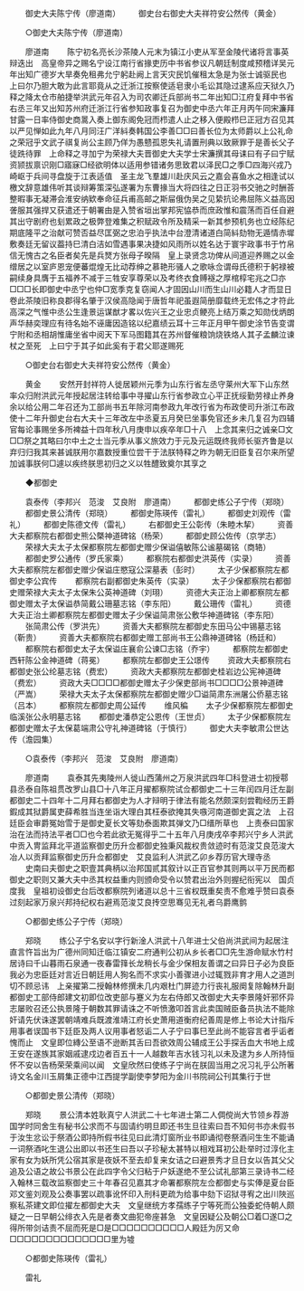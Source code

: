 <!-- { "loadSidebar": true } -->
　　御史大夫陈宁传（廖道南） 
　　御史台右御史大夫祥符安公然传（黄金） 

　　○御史大夫陈宁传（廖道南） 

　　廖道南 
　　陈宁初名亮长沙茶陵人元末为镇江小吏从军至金陵代诸将言事英辩迭出　高皇帝异之赐名宁设江南行省掾吏历中书省参议凡朝廷制度咸预稽详吴元年出知广德岁大旱奏免租弗允宁躬赴阙上言天灾民饥催租太急是为张士诚驱民也　上曰尔乃胆大敢为此言耶竟从之迁浙江按察使适皂隶小毛讼其隐过逮系应天狱久乃释之降太仓市舶捷举洪武元年召入为司农卿迁兵部尚书二年出知□江府复拜中书省右丞三年又出知苏州府迁浙江行省参知政事复召为御史中丞六年正月丙午同宋濂拜甘露一日率侍御史商暠入奏上御东阁免冠而栉遣人止之移入便殿栉巳正冠方召见其以严见惮如此九年八月同汪广洋紏奏韩国公李善□□曰善长位为太师爵以上公礼命之荣冠乎文武子祺复尚公主顾乃佯为愚戆孤恩失礼请置刑典以致厥罪于是善长父子徒跣待罪　上命释之寻加宁为荣禄大夫晋御史大夫学士宋濂撰其母诔曰有子曰宁赋资颕拔禀识刚□寤寐□经欲明体以适用参错诸务思致君以泽民□之季□四海兴戎乃崎岖于兵间寻盘旋于江表适值　圣主龙飞羣雄川赴庆风云之嘉会喜鱼水之相逢试以檄文辞意雄伟听其谈辩筹策深弘遂署为东曹掾当大将四往之日正羽书交驰之时酬荅整暇事无凝滞会淮安纳欵奉命征兵甫高邮之斯屇俄伪吴之见絷抗论弗屈陈义益高因詟服其强捍又获遣还于朝署由是入赞省垣出掌邦宪恊恭而庶政惟和震荡而百任自避其出守剧府也刬累政之极弊登难集之积赋政令所及精采一新其参预机务也立经陈纪期底隆平之治献可赞否益尽匡弼之忠泊乎执法中台澄清诸道白简紏劾物无遁情赤墀敷奏廷无留议葢持巳清白洁如雪遇事果决捷如风雨所以姓名达于寰宇政事书于竹帛信无愧古之名臣者矣先是兵燹方张母子暌隔　皇上录贤念功俾从间道迎养赐之以金缯居之以室庐恩宠便蕃焜煌无比动荐绅之慕艳形骚人之歌咏佥谓母氏德积于躬禄被嗣续身具膺于五福养不减于三牲安享尊荣以及考终衣食赙襚之厚棺椁宅兆之□亦□□□长即御史中丞宁也仲□宽季克复窃闻人才固因山川而生山川必籍人才而显日卷此茶陵旧称良郡得名肇于汉侯高隐闻于唐哲年祀虽遐简册靡载终无宏伟之才符此高深之气惟中丞公生逢景运谋猷才畧以佐兴王之业忠贞鲠亮上结万乘之知勋伐炳朗声华赫奕理应有待名始不诬庸因造铭以纪嘉绩云耳十三年正月甲午御史涂节告变谓宁附和丞相胡惟庸坐省中阅天下军马图籍其在苏州督催粮饷烧铁烙人其子孟麟泣谏杖之至死　上曰宁于其子如此奚有于君父耶遂赐死 

　　○御史台右御史大夫祥符安公然传（黄金） 

　　黄金 
　　安然开封祥符人徙居颖州元季为山东行省左丞守莱州大军下山东然率众归附洪武元年授起居注转给事中寻擢山东行省参政立心平正抚绥勤劳禄止养身余以给公用二年召还为工部尚书五年除河南参政九年改行省为布政使司升浙江布政使十二年升御史台右大夫十三年改左中丞夏五月癸巳坐事免官还乡未几复召为四辅官每论事赐坐多所裨益十四年秋八月庚申以疾卒年□十八　上念其来归之诚亲□文□□祭之其略曰尔中土之士当元季从事义旅效力于元及元运既终我师长驱齐鲁是以弃归归我其来甚诚朕用尔嘉数授重位尝干于法朕特释之昨为朝无旧臣复召尔来所望加诚事朕何□遽以疾终朕思初归之义以牲醴致奠尔其享之 

　　◆都御史 

　　袁泰传（李邦兴　范浚　艾良附　廖道南） 
　　都御史练公子宁传（郑晓） 
　　都御史景公清传（郑晓） 
　　都御史陈瑛传（雷礼） 
　　都御史刘观传（雷礼） 
　　都御史陈德文传（雷礼） 
　　右都御史王公彰传（朱睦木挈） 
　　资善大夫都察院右都御史熊公槩神道碑铭（杨荣） 
　　都御史顾公佐传（京学志） 
　　荣禄大夫太子太保都察院左都御史赠少保谥僖敏陈公谧墓碣铭（商辂） 
　　都御史罗公通传（罗氏家乘） 
　　都察院右都御史洪英传（实录） 
　　资善大夫都察院左都御史赠少保谥庄愍寇公深墓表（彭时） 
　　太子少保都察院左都御史李公宾传 
　　都察院右副都御史朱英传（实录） 
　　太子少保都察院右都御史赠荣禄大夫太子太保朱公英神道碑（刘珝） 
　　资德大夫正治上卿都察院左都御史赠太子太保谥恭简戴公珊墓志铭（李东阳） 
　　戴公珊传（雷礼） 
　　资德大夫正治土卿都察院左都御史赠太子少保谥简肃张公敷华神道碑铭（李东阳） 
　　张简肃公传（罗洪先） 
　　资善大夫都察院左都御史东田马公中锡墓志铭（靳贵） 
　　资善大夫都察院右都御史赠工部尚书王公鼎神道碑铭（杨廷和） 
　　都察院右都御史太子太保谥庄襄俞公谏□志铭（乔宇） 
　　都察院左都御史西轩陈公金神道碑（蒋冕） 
　　都察院左都御史王公璟传 
　　资政大夫都察院右都御史张公纶墓志铭（费宏） 
　　资政大夫都察院左都御史桂岩边公宪神道碑（费宏） 
　　资政大夫□□□□都御史赠太子少保吏部尚书□□□□公景神道碑（严嵩） 
　　荣禄大夫太子太保都察院左都御史赠少□谥简肃东洲屠公侨墓志铭（吕本） 
　　都察院左都御史周公延传 
　　维风稨 
　　太子少保都察院左都御史临溪张公永明墓志铭 
　　都御史潘恭定公恩传（王世贞） 
　　太子少保都察院左都御史赠太子太保葛端肃公守礼神道碑铭（于慎行） 
　　御史大夫李敏肃公世达传（澹园集） 

　　○袁泰传（李邦兴　范浚　艾良附　廖道南） 

　　廖道南 
　　袁泰其先夷陵州人徙山西蒲州之万泉洪武四年□科登进士初授鄠县丞泰自陈祖贯改罗山县□十八年正月擢都察院试佥都御史二十三年闰四月迁左副都御史二十四年十二月拜右都御史为人才辩明于律法有能名然颇深刻尝鞫经历王爵鍜成其狱爵属吏薛希胜当连坐诣大理白其枉泰欲掩其失嗾河南道御史寘之法　上召廷臣会审爵冤始雪于是御史夏长文等劾泰面欺其弹文乃□缙所草也　上责泰曰国家治在法而持法平者□□也今若此欲无冤得乎二十五年八月庚戌卒李邦兴宁乡人洪武中贡入冑监拜北平道监察御史历升佥都御史独秉风裁权贵敛迹时有范浚艾良范浚大冶人以贡拜监察御史历升佥都御史　艾良监利人洪武乙卯乡荐历官大理寺丞 
　　史南曰夫御史之职壹其典柄以治邦国贰其叙计以正百官参其则两以平万民而都御史之职则又兼大夫中丞其权益重内则颁命受令以赞君出治外则握纪衔宪以　国贞度我　皇祖初设御史台后改都察院列诸道以总十三省权既重矣责不愈难乎赞曰袁泰过刻起家万泉兴邦持纪权右避焉范浚艾良抟空思骞见无礼者乌爵鹰鹯 

　　○都御史练公子宁传（郑晓） 

　　郑晓 
　　练公子宁名安以字行新淦人洪武十八年进士父伯尚洪武间为起居注直言忤旨出为广德州同知迁临江镇安二府通判公初从乡长者□□先生游命赋水竹村居诗曰千山暮雨石泉通一夜春雷箨长龙稍长与金少保相友善谓之曰异日子必为良臣我必为忠臣廷对言近日朝廷用人狥名而不求实小善骤进小过辄戮非育才用人之道剀切不顾忌讳　上亲擢第二授翰林修撰未几内艰杜门屏迹力行丧礼服阕复除翰林升副都御史工部侍郎建文初即位改吏部与蹇义为左右侍郎又改御史大夫李景隆奸邪怀异志屡败召还公执景隆于朝数其罪请诛之不听愤激叩首言此卖国贼臣备员执法不能除奸请先伏诛遂罢朝靖难兵既渡淮靖江府长史萧用道衡府纪善周是修上书论大计指斥用事者误国书下廷臣及两人议用事者怒诟二人子宁曰事巳至此尚不能容言者乎诟者愧而止　文皇即位縳公至语不逊断其舌曰吾欲效周公辅成王公手探舌血大书地上成王安在遂族其家姻戚逮戍边者百五十一人越数年吉水钱习礼以未及逮为乡人所持恒怀不安以告杨荣荣乘间以闻　文皇欣然曰使练子宁尚在朕固当用之况习礼乎公所著诗文名金川玉屑集正德中江西提学副使李梦阳为金川书院祠公刊其集行于世 

　　○都御史景公清传（郑晓） 

　　郑晓 
　　景公清本姓耿真宁人洪武二十七年进士第二人倜傥尚大节领乡荐游国学时同舍生有秘书公求而不与固请约明旦即还书生旦往索曰吾不知何书亦未假书于汝生忿讼于祭酒公即持所假书往见曰此清灯窗所业书即诵彻卷祭酒问生生不能诵一词祭酒叱生退公出即以书还生曰吾以子珍秘太甚特以相戏耳初公赴举时过淳化主家有女为妖所凭公宿其家是夜妖不至去却复来女诘之曰避景秀才旦日女以告其父父追及公语之故公书景公在此四字令父归粘于户妖遂绝不至公试礼部第三录诗书二经入翰林三载改监察御史三十年春召见嘉其才命署都察院左佥都御史与实俸是夏台臣邓文鉴刘观及公奏事罢以疏事讹怀印入刑科更疏为给事中劾下诏狱寻宥之出川陜巡察私茶建文即位擢左都御史大夫　文皇继统方孝孺练子宁等死而公独委蛇侍朝人颇疑之一日早朝公绯衣入先是者奏文曲犯帝座甚急　文皇因疑公及朝公□着□遂□之得所带剑诘责不屈而死是□是□□□□□□□□□□人殿廷为厉又命□□□□□□□□□□□□□□里为墟 

　　○都御史陈瑛传（雷礼） 

　　雷礼 
